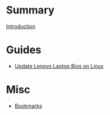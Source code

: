 # Summary

[Introduction](introduction.md)

# Guides

- [Update Lenovo Laptop Bios on Linux](guides/update_lenovo_bios_on_linux.md)

# Misc

- [Bookmarks](misc/bookmarks.md)
